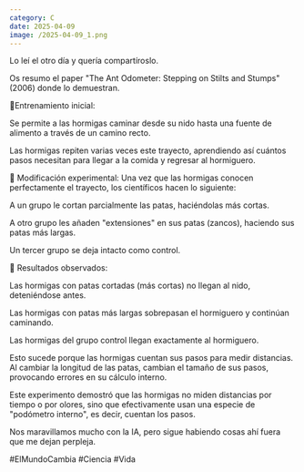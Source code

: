 ```yaml
--- 
category: C 
date: 2025-04-09 
image: /2025-04-09_1.png 
--- 
```


Lo leí el otro día y quería compartíroslo. 

Os resumo el paper "The Ant Odometer: Stepping on Stilts and Stumps" (2006) donde lo demuestran. 

🐜Entrenamiento inicial:

Se permite a las hormigas caminar desde su nido hasta una fuente de alimento a través de un camino recto.

Las hormigas repiten varias veces este trayecto, aprendiendo así cuántos pasos necesitan para llegar a la comida y regresar al hormiguero.

🐜 Modificación experimental:
Una vez que las hormigas conocen perfectamente el trayecto, los científicos hacen lo siguiente:

A un grupo le cortan parcialmente las patas, haciéndolas más cortas.

A otro grupo les añaden "extensiones" en sus patas (zancos), haciendo sus patas más largas.

Un tercer grupo se deja intacto como control.

🐜 Resultados observados:

Las hormigas con patas cortadas (más cortas) no llegan al nido, deteniéndose antes.

Las hormigas con patas más largas sobrepasan el hormiguero y continúan caminando.

Las hormigas del grupo control llegan exactamente al hormiguero.

Esto sucede porque las hormigas cuentan sus pasos para medir distancias. Al cambiar la longitud de las patas, cambian el tamaño de sus pasos, provocando errores en su cálculo interno.

Este experimento demostró que las hormigas no miden distancias por tiempo o por olores, sino que efectivamente usan una especie de "podómetro interno", es decir, cuentan los pasos. 

Nos maravillamos mucho con la IA, pero sigue habiendo cosas ahí fuera que me dejan perpleja. 

#ElMundoCambia #Ciencia #Vida